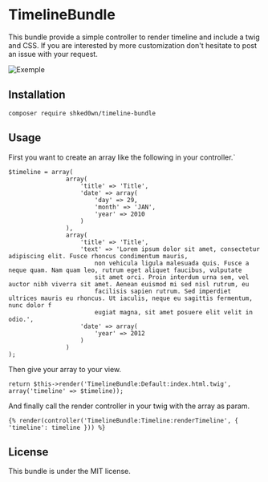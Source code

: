 # TimelineBundle

This bundle provide a simple controller to render timeline and include a twig and CSS. If you are interested by more customization don't hesitate to post an issue with your request.
 
![Exemple](https://github.com/shked0wn/TimelineBundle/blob/master/Resources/public/demo/exemple.png)
 
## Installation

    composer require shked0wn/timeline-bundle
    
## Usage

First you want to create an array like the following in your controller.`

    $timeline = array(
                    array(
                        'title' => 'Title',
                        'date' => array(
                            'day' => 29,
                            'month' => 'JAN',
                            'year' => 2010
                        )
                    ),
                    array(
                        'title' => 'Title',
                        'text' => 'Lorem ipsum dolor sit amet, consectetur adipiscing elit. Fusce rhoncus condimentum mauris,
                            non vehicula ligula malesuada quis. Fusce a neque quam. Nam quam leo, rutrum eget aliquet faucibus, vulputate
                            sit amet orci. Proin interdum urna sem, vel auctor nibh viverra sit amet. Aenean euismod mi sed nisl rutrum, eu
                            facilisis sapien rutrum. Sed imperdiet ultrices mauris eu rhoncus. Ut iaculis, neque eu sagittis fermentum, nunc dolor f
                            eugiat magna, sit amet posuere elit velit in odio.',
                        'date' => array(
                            'year' => 2012
                        )
                    )
    );

Then give your array to your view.

    return $this->render('TimelineBundle:Default:index.html.twig', array('timeline' => $timeline));
    
And finally call the render controller in your twig with the array as param.
    
    {% render(controller('TimelineBundle:Timeline:renderTimeline', { 'timeline': timeline })) %}

## License 

This bundle is under the MIT license.

